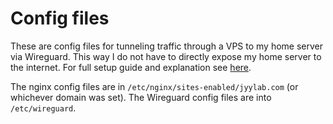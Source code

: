 # Config files

These are config files for tunneling traffic through a VPS to my home server via Wireguard. This way I do not have to directly expose my home server to the internet. For full setup guide and explanation see [here](../Documentation/Tunnel.md). 

The nginx config files are in `/etc/nginx/sites-enabled/jyylab.com` (or whichever domain was set). The Wireguard config files are into `/etc/wireguard`.
